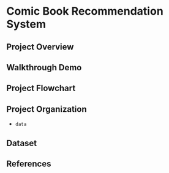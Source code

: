 # Comic Book Recommendation System

## Project Overview


## Walkthrough Demo


## Project Flowchart


## Project Organization
* `data`



## Dataset




## References





